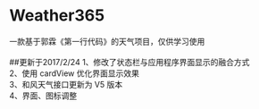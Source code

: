 # Weather365
一款基于郭霖《第一行代码》的天气项目，仅供学习使用<br><br>
##更新于2017/2/24
1、修改了状态栏与应用程序界面显示的融合方式<br>
2、使用 cardView 优化界面显示效果<br>
3、和风天气接口更新为 V5 版本<br>
4、界面、图标调整
